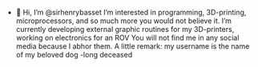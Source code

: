 - 👋 Hi, I’m @sirhenrybasset
I’m interested in programming, 3D-printing, microprocessors, and so much more you would
not believe it.
I’m currently developing external graphic routines for my 3D-printers, working on electronics for an ROV
You will not find me in any social media because I abhor them.
A little remark: my username is the name of my beloved dog -long deceased
<!---
sirhenrybasset/sirhenrybasset is a ✨ special ✨ repository because its `README.md` (this file) appears on your GitHub profile.
You can click the Preview link to take a look at your changes.
--->
